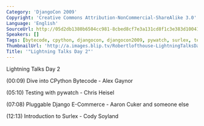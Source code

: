 ```yaml
---
Category: 'DjangoCon 2009'
Copyright: 'Creative Commons Attribution-NonCommercial-ShareAlike 3.0'
Language: 'English'
SourceUrl: http://05d2db1380b6504cc981-8cbed8cf7e3a131cd8f1c3e383d10041.r93.cf2.rackcdn.com/djangocon-2009/14_lightning-talks-day-2.ogv
Speakers: []
Tags: [bytecode, cpython, djangocon, djangocon2009, pywatch, surlex, testing]
ThumbnailUrl: 'http://a.images.blip.tv/Robertlofthouse-LightningTalksDay2668.png'
Title: '"Lightning Talks Day 2"'
---
```

Lightning Talks Day 2

  
(00:09) Dive into CPython Bytecode - Alex Gaynor

  
(05:10) Testing with pywatch - Chris Heisel

  
(07:08) Pluggable Django E-Commerce - Aaron Cuker and someone else

  
(12:13) Introduction to Surlex - Cody Soyland

